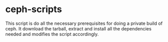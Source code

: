 # ceph-scripts
This script is do all the necessary prerequisites for doing a private build of ceph.
It download the tarball, extract and install all the dependencies needed and modifies the script accordingly.

